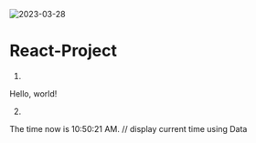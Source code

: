 ![2023-03-28](https://user-images.githubusercontent.com/102351627/228136370-4cc9ff4c-b7a2-4831-90be-ac545744b57f.png)
# React-Project
1)
Hello, world!

2)
The time now is 10:50:21 AM.  // display current time using Data
